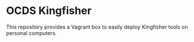 # OCDS Kingfisher

This repository provides a Vagrant box to easily deploy Kingfisher tools on personal computers.
